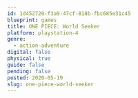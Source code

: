 ```yaml
---
id: 1d452720-f3a9-47cf-818b-fbc685e31c45
blueprint: games
title: ONE PIECE: World Seeker
platform: playstation-4
genre:
  - action-adventure
digital: false
physical: true
guide: false
pending: false
posted: 2020-05-19
slug: one-piece-world-seeker
---
```

